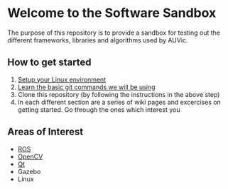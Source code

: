 # Welcome to the Software Sandbox

The purpose of this repository is to provide a sandbox for testing out the different frameworks,
libraries and algorithms used by AUVic.

## How to get started

1. [Setup your Linux environment](https://github.com/uvic-auvic/Software_Sandbox/wiki/Setting-up-your-environment)
2. [Learn the basic git commands we will be using](https://github.com/uvic-auvic/Software_Sandbox/wiki/Git-Workflow)
3. Clone this repository (by following the instructions in the above step)
4. In each different section are a series of wiki pages and excercises on getting started. Go through the ones which interest you

## Areas of Interest

- [ROS](ros/)
- [OpenCV](vision/)
- [Qt](qt/)
- Gazebo
- Linux

